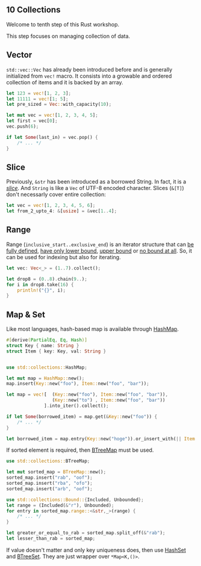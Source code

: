 10 Collections
--------------

Welcome to tenth step of this Rust workshop.

This step focuses on managing collection of data.

## Vector

`std::vec::Vec` has already been introduced before and is generally initialized from `vec!` macro. It consists into a growable and ordered collection of items and it is backed by an array.

```rust
let 123 = vec![1, 2, 3];
let 11111 = vec![1; 5];
let pre_sized = Vec::with_capacity(10);

let mut vec = vec![1, 2, 3, 4, 5];
let first = vec[0];
vec.push(6);

if let Some(last_in) = vec.pop() {
    /* ... */
}
```

## Slice

Previously, `&str` has been introduced as a borrowed String. In fact, it is a [_slice_](https://doc.rust-lang.org/stable/std/primitive.slice.html). And `String` is like a `Vec` of UTF-8 encoded character. Slices (`&[T]`) don't necessarly cover entire collection: 

```rust
let vec = vec![1, 2, 3, 4, 5, 6];
let from_2_upto_4: &[usize] = &vec[1..4];
```

## Range

Range (`inclusive_start..exclusive_end`) is an iterator structure that can [be fully defined](https://doc.rust-lang.org/stable/std/ops/struct.Range.html), [have only lower bound](https://doc.rust-lang.org/stable/std/ops/struct.RangeFrom.html), [upper bound](https://doc.rust-lang.org/stable/std/ops/struct.RangeTo.html) or [no bound at all](https://doc.rust-lang.org/stable/std/ops/struct.RangeFull.html). So, it can be used for indexing but also for iterating.

```rust
let vec: Vec<_> = (1..7).collect();

let drop8 = (0..8).chain(9..);
for i in drop8.take(16) {
    println!("{}", i);
}
```

## Map & Set

Like most languages, hash-based map is available through [HashMap](https://doc.rust-lang.org/std/collections/struct.HashMap.html).

```rust
#[derive(PartialEq, Eq, Hash)]
struct Key { name: String }
struct Item { key: Key, val: String }


use std::collections::HashMap;

let mut map = HashMap::new();
map.insert(Key::new("foo"), Item::new("foo", "bar"));

let map = vec![  (Key::new("foo"), Item::new("foo", "bar")),
                 (Key::new("to") , Item::new("foo", "bar"))
              ].into_iter().collect();

if let Some(borrowed_item) = map.get(&Key::new("foo")) {
    /* ... */
}

let borrowed_item = map.entry(Key::new("hoge")).or_insert_with(|| Item::new("hoge", "piyo"));
```

If sorted element is required, then [BTreeMap](https://doc.rust-lang.org/std/collections/struct.BTreeMap.html) must be used.

```rust
use std::collections::BTreeMap;

let mut sorted_map = BTreeMap::new();
sorted_map.insert("rab", "oof");
sorted_map.insert("rba", "ofo");
sorted_map.insert("arb", "oof");

use std::collections::Bound::{Included, Unbounded};
let range = (Included(&"r"), Unbounded);
for entry in sorted_map.range::<&str,_>(range) {
    /* ... */
}

let greater_or_equal_to_rab = sorted_map.split_off(&"rab");
let lesser_than_rab = sorted_map;
```

If value doesn't matter and only key uniqueness does, then use [HashSet](https://doc.rust-lang.org/std/collections/struct.HashSet.html) and [BTreeSet](https://doc.rust-lang.org/std/collections/struct.BTreeSet.html). They are just wrapper over `*Map<K,()>`.
